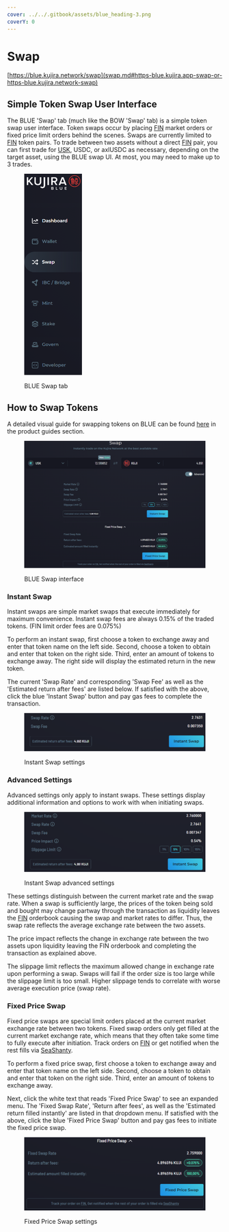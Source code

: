```yaml
---
cover: ../../.gitbook/assets/blue_heading-3.png
coverY: 0
---
```


# Swap

[https://blue.kujira.network/swap](swap.md#https-blue.kujira.app-swap-or-https-blue.kujira.network-swap)

## Simple Token Swap User Interface

The BLUE 'Swap' tab (much like the BOW 'Swap' tab) is a simple token swap user interface. Token swaps occur by placing [FIN](../fin/) market orders or fixed price limit orders behind the scenes. Swaps are currently limited to [FIN](../fin/) token pairs. To trade between two assets without a direct [FIN](../fin/) pair, you can first trade for [USK](../usk-stablecoin.md), USDC, or axlUSDC as necessary, depending on the target asset, using the BLUE swap UI. At most, you may need to make up to 3 trades.

<figure><img src="../../.gitbook/assets/image (136).png" alt="" width="135"><figcaption><p>BLUE Swap tab</p></figcaption></figure>

## How to Swap Tokens

A detailed visual guide for swapping tokens on BLUE can be found [here](product-guides/how-to-swap-tokens.md) in the product guides section.

<figure><img src="../../.gitbook/assets/image (142).png" alt=""><figcaption><p>BLUE Swap interface</p></figcaption></figure>

### Instant Swap

Instant swaps are simple market swaps that execute immediately for maximum convenience. Instant swap fees are always 0.15% of the traded tokens. (FIN limit order fees are 0.075%)

To perform an instant swap, first choose a token to exchange away and enter that token name on the left side. Second, choose a token to obtain and enter that token on the right side. Third, enter an amount of tokens to exchange away. The right side will display the estimated return in the new token.

The current 'Swap Rate' and corresponding 'Swap Fee' as well as the 'Estimated return after fees' are listed below. If satisfied with the above, click the blue 'Instant Swap' button and pay gas fees to complete the transaction.

<figure><img src="../../.gitbook/assets/image (147).png" alt=""><figcaption><p>Instant Swap settings</p></figcaption></figure>

### Advanced Settings

Advanced settings only apply to instant swaps. These settings display additional information and options to work with when initiating swaps.

<figure><img src="../../.gitbook/assets/image (146).png" alt=""><figcaption><p>Instant Swap advanced settings</p></figcaption></figure>

These settings distinguish between the current market rate and the swap rate. When a swap is sufficiently large, the prices of the token being sold and bought may change partway through the transaction as liquidity leaves the [FIN](https://fin.kujira.app/) orderbook causing the swap and market rates to differ. Thus, the swap rate reflects the average exchange rate between the two assets.&#x20;

The price impact reflects the change in exchange rate between the two assets upon liquidity leaving the FIN orderbook and completing the transaction as explained above.

The slippage limit reflects the maximum allowed change in exchange rate upon performing a swap. Swaps will fail if the order size is too large while the slippage limit is too small. Higher slippage tends to correlate with worse average execution price (swap rate).   &#x20;

### Fixed Price Swap

Fixed price swaps are special limit orders placed at the current market exchange rate between two tokens. Fixed swap orders only get filled at the current market exchange rate, which means that they often take some time to fully execute after initiation. Track orders on [FIN](https://fin.kujira.app/) or get notified when the rest fills via [SeaShanty](../../governance/capybara-labs.md).

To perform a fixed price swap, first choose a token to exchange away and enter that token name on the left side. Second, choose a token to obtain and enter that token on the right side. Third, enter an amount of tokens to exchange away.

Next, click the white text that reads 'Fixed Price Swap' to see an expanded menu. The 'Fixed Swap Rate', 'Return after fees', as well as the 'Estimated return filled instantly' are listed in that dropdown menu. If satisfied with the above, click the blue 'Fixed Price Swap' button and pay gas fees to initiate the fixed price swap.

<figure><img src="../../.gitbook/assets/image (149).png" alt=""><figcaption><p>Fixed Price Swap settings</p></figcaption></figure>

